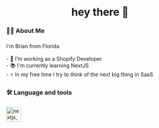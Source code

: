 <h1 align="center">hey there 👋</h1>

###

<h3 align="left">👩‍💻  About Me</h3>

###

<p align="left">I'm Brian from Florida<br><br>- 🔭 I’m working as a Shopify Developer<br>- 📚 I'm currently learning NextJS<br>- ⚡ In my free time I try to think of the next big thing in SaaS</p>

###

<h3 align="left">🛠 Language and tools</h3>

###

<div align="left">
  <img src="https://skillicons.dev/icons?i=nextjs,react,tailwind,css,html,js,ts,cs,dotnet,swift,bash,supabase,appwrite,firebase,planetscale,vercel,aws,gcp,cloudflare,heroku,postgres,redis,unity,linux,docker,git,npm,pnpm" height="40" alt="nextjs, react, tailwind, css, html, js, ts, cs, dotnet, swift, bash, supabase, appwrite, firebase, planetscale, vercel, aws, gcp, cloudflare, heroku, postgres, redis, unity, linux, docker, git, npm, pnpm"  />
  
</div>